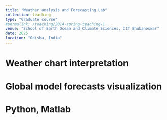 ```yaml
---
title: "Weather analysis and Forecasting Lab"
collection: teaching
type: "Graduate course"
#permalink: /teaching/2014-spring-teaching-1
venue: "School of Earth Ocean and Climate Sciences, IIT Bhubaneswar"
date: 2025
location: "Odisha, India"
---
```



Weather chart interpretation
======

Global model forecasts visualization
======

Python, Matlab
======

